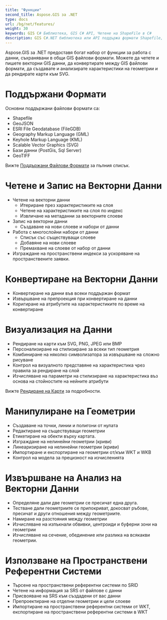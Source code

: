 ```yaml
---
title: "Функции"
second_title: Aspose.GIS за .NET
type: docs
url: /bg/net/features/
weight: 30
keywords: GIS C# Библиотека, GIS C# API, Четене на ShapeFile в C#
description: GIS C#.NET библиотека или API поддържа формати Shapefile, GeoJSON, FileGDB, GML, KML, SVG, PostGis, Sql Server, GeoTIFF. Може да чете, пише, конвертира и визуализира векторни данни, манипулира геометрии, извършва анализ и търси пространствени референтни системи по SRID.
---
```


Aspose.GIS за .NET предоставя богат набор от функции за работа с данни, съхранявани в общи GIS файлови формати. Можете да четете и пишете векторни GIS данни, да конвертирате между GIS файлови формати, да създавате и анализирате характеристики на геометрии и да рендирате карти към SVG.
# **Поддържани Формати**
Основни поддържани файлови формати са:

- Shapefile
- GeoJSON
- ESRI File Geodatabase (FileGDB)
- Geography Markup Language (GML)
- Keyhole Markup Language (KML)
- Scalable Vector Graphics (SVG)
- Бази данни (PostGis, Sql Server)
- GeoTIFF

Вижте [Поддържани Файлови Формати](/gis/bg/net/supported-file-formats/) за пълния списък.
# **Четене и Запис на Векторни Данни**
- Четене на векторни данни
  - Итериране през характеристиките на слоя
  - Четене на характеристиките на слоя по индекс
  - Извличане на метаданни за векторните слоеве
- Запис на векторни данни
  - Създаване на нови слоеве и набори от данни
- Работа с многослойни набори от данни
  - Списък със съществуващи слоеве
  - Добавяне на нови слоеве
  - Премахване на слоеве от набор от данни
- Изграждане на пространствени индекси за ускоряване на пространствените заявки.
# **Конвертиране на Векторни Данни**
- Конвертиране на данни във всеки поддържан формат
- Извършване на препроекция при конвертиране на данни
- Коригиране на атрибутите на характеристиките по време на конвертиране
# **Визуализация на Данни**
- Рендиране на карти към SVG, PNG, JPEG или BMP
- Персонализиране на стилизиране за всеки тип геометрия
- Комбиниране на няколко символизатора за извършване на сложно рисуване
- Контрол на визуалното представяне на характеристика чрез правила за рендиране на слой
- Изчисляване на параметри на стилизиране на характеристика въз основа на стойностите на нейните атрибути

Вижте [Рендиране на Карти](/gis/bg/net/map-rendering/) за подробности.
# **Манипулиране на Геометрии**
- Създаване на точки, линии и полигони от нулата
- Редактиране на съществуващи геометрии
- Етикетиране на обекти върху картата.
- Изграждане на нелинейни геометрии (криви)
- Линеаризиране на нелинейни геометрии (криви)
- Импортиране и експортиране на геометрии от/към WKT и WKB
- Контрол на модела за прецизност на изчисленията
# **Извършване на Анализ на Векторни Данни**
- Определяне дали две геометрии се пресичат една друга.
- Тестване дали геометриите се припокриват, докосват ръбове, пресичат и други отношения между геометриите.
- Намиране на разстояния между геометрии
- Изчисляване на изпъкнали обвивки, центроиди и буферни зони на геометрии
- Изчисляване на сечение, обединение или разлика на всякакви геометрии.
# **Използване на Пространствени Референтни Системи**
- Търсене на пространствени референтни системи по SRID
- Четене на информация за SRS от файлове с данни
- Присвояване на SRS към създадени от вас данни
- Препроектиране на отделни геометрии и цели слоеве
- Импортиране на пространствени референтни системи от WKT, експортиране на пространствени референтни системи в WKT
